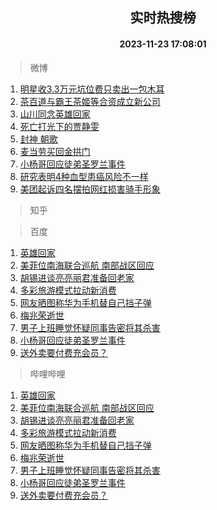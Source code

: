 <div align="center"><h2>实时热搜榜</h2><h4>2023-11-23 17:08:01</h4></div>

> 微博  

1. [明星收3.3万元坑位费只卖出一包木耳](https://s.weibo.com/weibo?q=%23%E6%98%8E%E6%98%9F%E6%94%B63.3%E4%B8%87%E5%85%83%E5%9D%91%E4%BD%8D%E8%B4%B9%E5%8F%AA%E5%8D%96%E5%87%BA%E4%B8%80%E5%8C%85%E6%9C%A8%E8%80%B3%23&t=31&band_rank=1&Refer=top)<br />
2. [茶百道与霸王茶姬等合资成立新公司](https://s.weibo.com/weibo?q=%23%E8%8C%B6%E7%99%BE%E9%81%93%E4%B8%8E%E9%9C%B8%E7%8E%8B%E8%8C%B6%E5%A7%AC%E7%AD%89%E5%90%88%E8%B5%84%E6%88%90%E7%AB%8B%E6%96%B0%E5%85%AC%E5%8F%B8%23&t=31&band_rank=2&Refer=top)<br />
3. [山川同念英雄回家](https://s.weibo.com/weibo?q=%23%E5%B1%B1%E5%B7%9D%E5%90%8C%E5%BF%B5%E8%8B%B1%E9%9B%84%E5%9B%9E%E5%AE%B6%23&t=31&band_rank=3&Refer=top)<br />
4. [死亡打光下的贾静雯](https://s.weibo.com/weibo?q=%E6%AD%BB%E4%BA%A1%E6%89%93%E5%85%89%E4%B8%8B%E7%9A%84%E8%B4%BE%E9%9D%99%E9%9B%AF&t=31&band_rank=4&Refer=top)<br />
5. [封神 朝歌](https://s.weibo.com/weibo?q=%E5%B0%81%E7%A5%9E%20%E6%9C%9D%E6%AD%8C&t=31&band_rank=5&Refer=top)<br />
6. [麦当劳买回金拱门](https://s.weibo.com/weibo?q=%23%E9%BA%A6%E5%BD%93%E5%8A%B3%E4%B9%B0%E5%9B%9E%E9%87%91%E6%8B%B1%E9%97%A8%23&t=31&band_rank=6&Refer=top)<br />
7. [小杨哥回应徒弟圣罗兰事件](https://s.weibo.com/weibo?q=%23%E5%B0%8F%E6%9D%A8%E5%93%A5%E5%9B%9E%E5%BA%94%E5%BE%92%E5%BC%9F%E5%9C%A3%E7%BD%97%E5%85%B0%E4%BA%8B%E4%BB%B6%23&t=31&band_rank=7&Refer=top)<br />
8. [研究表明4种血型患癌风险不一样](https://s.weibo.com/weibo?q=%23%E7%A0%94%E7%A9%B6%E8%A1%A8%E6%98%8E4%E7%A7%8D%E8%A1%80%E5%9E%8B%E6%82%A3%E7%99%8C%E9%A3%8E%E9%99%A9%E4%B8%8D%E4%B8%80%E6%A0%B7%23&t=31&band_rank=8&Refer=top)<br />
9. [美团起诉四名摆拍网红损害骑手形象](https://s.weibo.com/weibo?q=%23%E7%BE%8E%E5%9B%A2%E8%B5%B7%E8%AF%89%E5%9B%9B%E5%90%8D%E6%91%86%E6%8B%8D%E7%BD%91%E7%BA%A2%E6%8D%9F%E5%AE%B3%E9%AA%91%E6%89%8B%E5%BD%A2%E8%B1%A1%23&t=31&band_rank=9&Refer=top)<br />

> 知乎  


> 百度  

1. [英雄回家](https://www.baidu.com/s?wd=%E8%8B%B1%E9%9B%84%E5%9B%9E%E5%AE%B6&sa=fyb_news&rsv_dl=fyb_news)<br />
2. [美菲位南海联合巡航 南部战区回应](https://www.baidu.com/s?wd=%E7%BE%8E%E8%8F%B2%E4%BD%8D%E5%8D%97%E6%B5%B7%E8%81%94%E5%90%88%E5%B7%A1%E8%88%AA+%E5%8D%97%E9%83%A8%E6%88%98%E5%8C%BA%E5%9B%9E%E5%BA%94&sa=fyb_news&rsv_dl=fyb_news)<br />
3. [胡锡进谈亮亮丽君准备回老家](https://www.baidu.com/s?wd=%E8%83%A1%E9%94%A1%E8%BF%9B%E8%B0%88%E4%BA%AE%E4%BA%AE%E4%B8%BD%E5%90%9B%E5%87%86%E5%A4%87%E5%9B%9E%E8%80%81%E5%AE%B6&sa=fyb_news&rsv_dl=fyb_news)<br />
4. [多彩旅游模式拉动新消费](https://www.baidu.com/s?wd=%E5%A4%9A%E5%BD%A9%E6%97%85%E6%B8%B8%E6%A8%A1%E5%BC%8F%E6%8B%89%E5%8A%A8%E6%96%B0%E6%B6%88%E8%B4%B9&sa=fyb_news&rsv_dl=fyb_news)<br />
5. [网友晒图称华为手机替自己挡子弹](https://www.baidu.com/s?wd=%E7%BD%91%E5%8F%8B%E6%99%92%E5%9B%BE%E7%A7%B0%E5%8D%8E%E4%B8%BA%E6%89%8B%E6%9C%BA%E6%9B%BF%E8%87%AA%E5%B7%B1%E6%8C%A1%E5%AD%90%E5%BC%B9&sa=fyb_news&rsv_dl=fyb_news)<br />
6. [梅兆荣逝世](https://www.baidu.com/s?wd=%E6%A2%85%E5%85%86%E8%8D%A3%E9%80%9D%E4%B8%96&sa=fyb_news&rsv_dl=fyb_news)<br />
7. [男子上班睡觉怀疑同事告密将其杀害](https://www.baidu.com/s?wd=%E7%94%B7%E5%AD%90%E4%B8%8A%E7%8F%AD%E7%9D%A1%E8%A7%89%E6%80%80%E7%96%91%E5%90%8C%E4%BA%8B%E5%91%8A%E5%AF%86%E5%B0%86%E5%85%B6%E6%9D%80%E5%AE%B3&sa=fyb_news&rsv_dl=fyb_news)<br />
8. [小杨哥回应徒弟圣罗兰事件](https://www.baidu.com/s?wd=%E5%B0%8F%E6%9D%A8%E5%93%A5%E5%9B%9E%E5%BA%94%E5%BE%92%E5%BC%9F%E5%9C%A3%E7%BD%97%E5%85%B0%E4%BA%8B%E4%BB%B6&sa=fyb_news&rsv_dl=fyb_news)<br />
9. [送外卖要付费充会员？](https://www.baidu.com/s?wd=%E9%80%81%E5%A4%96%E5%8D%96%E8%A6%81%E4%BB%98%E8%B4%B9%E5%85%85%E4%BC%9A%E5%91%98%EF%BC%9F&sa=fyb_news&rsv_dl=fyb_news)<br />

> 哔哩哔哩  

1. [英雄回家](https://www.baidu.com/s?wd=%E8%8B%B1%E9%9B%84%E5%9B%9E%E5%AE%B6&sa=fyb_news&rsv_dl=fyb_news)<br />
2. [美菲位南海联合巡航 南部战区回应](https://www.baidu.com/s?wd=%E7%BE%8E%E8%8F%B2%E4%BD%8D%E5%8D%97%E6%B5%B7%E8%81%94%E5%90%88%E5%B7%A1%E8%88%AA+%E5%8D%97%E9%83%A8%E6%88%98%E5%8C%BA%E5%9B%9E%E5%BA%94&sa=fyb_news&rsv_dl=fyb_news)<br />
3. [胡锡进谈亮亮丽君准备回老家](https://www.baidu.com/s?wd=%E8%83%A1%E9%94%A1%E8%BF%9B%E8%B0%88%E4%BA%AE%E4%BA%AE%E4%B8%BD%E5%90%9B%E5%87%86%E5%A4%87%E5%9B%9E%E8%80%81%E5%AE%B6&sa=fyb_news&rsv_dl=fyb_news)<br />
4. [多彩旅游模式拉动新消费](https://www.baidu.com/s?wd=%E5%A4%9A%E5%BD%A9%E6%97%85%E6%B8%B8%E6%A8%A1%E5%BC%8F%E6%8B%89%E5%8A%A8%E6%96%B0%E6%B6%88%E8%B4%B9&sa=fyb_news&rsv_dl=fyb_news)<br />
5. [网友晒图称华为手机替自己挡子弹](https://www.baidu.com/s?wd=%E7%BD%91%E5%8F%8B%E6%99%92%E5%9B%BE%E7%A7%B0%E5%8D%8E%E4%B8%BA%E6%89%8B%E6%9C%BA%E6%9B%BF%E8%87%AA%E5%B7%B1%E6%8C%A1%E5%AD%90%E5%BC%B9&sa=fyb_news&rsv_dl=fyb_news)<br />
6. [梅兆荣逝世](https://www.baidu.com/s?wd=%E6%A2%85%E5%85%86%E8%8D%A3%E9%80%9D%E4%B8%96&sa=fyb_news&rsv_dl=fyb_news)<br />
7. [男子上班睡觉怀疑同事告密将其杀害](https://www.baidu.com/s?wd=%E7%94%B7%E5%AD%90%E4%B8%8A%E7%8F%AD%E7%9D%A1%E8%A7%89%E6%80%80%E7%96%91%E5%90%8C%E4%BA%8B%E5%91%8A%E5%AF%86%E5%B0%86%E5%85%B6%E6%9D%80%E5%AE%B3&sa=fyb_news&rsv_dl=fyb_news)<br />
8. [小杨哥回应徒弟圣罗兰事件](https://www.baidu.com/s?wd=%E5%B0%8F%E6%9D%A8%E5%93%A5%E5%9B%9E%E5%BA%94%E5%BE%92%E5%BC%9F%E5%9C%A3%E7%BD%97%E5%85%B0%E4%BA%8B%E4%BB%B6&sa=fyb_news&rsv_dl=fyb_news)<br />
9. [送外卖要付费充会员？](https://www.baidu.com/s?wd=%E9%80%81%E5%A4%96%E5%8D%96%E8%A6%81%E4%BB%98%E8%B4%B9%E5%85%85%E4%BC%9A%E5%91%98%EF%BC%9F&sa=fyb_news&rsv_dl=fyb_news)<br />
